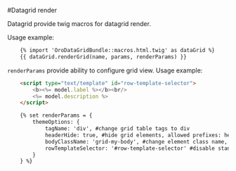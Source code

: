#Datagrid render

Datagrid provide twig macros for datagrid render.

Usage example:

``` html
    {% import 'OroDataGridBundle::macros.html.twig' as dataGrid %}
    {{ dataGrid.renderGrid(name, params, renderParams) }}
```

`renderParams` provide ability to configure grid view.
Usage example:

``` html
    <script type="text/template" id="row-template-selector">
        <b><%= model.label %></b><br/>
        <%= model.description %>
    </script>

    {% set renderParams = {
        themeOptions: {
            tagName: 'div', #change grid table tags to div
            headerHide: true, #hide grid elements, allowed prefixes: header, footer
            bodyClassName: 'grid-my-body', #change element class name, allowed prefixes: header, headerRow, body, row, footer
            rowTemplateSelector: '#row-template-selector' #disable standard row renderer by cells and use given template for full row
        }
    } %}
```
